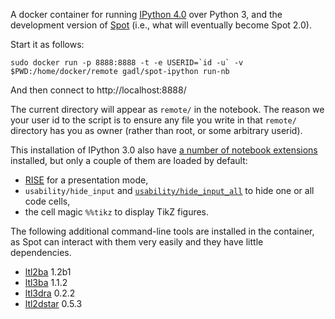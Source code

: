 A docker container for running [IPython 4.0](http://ipython.org/) over Python 3, and the development version of [Spot](https://spot.lrde.epita.fr/) (i.e., what will eventually become Spot 2.0).

Start it as follows:

    sudo docker run -p 8888:8888 -t -e USERID=`id -u` -v $PWD:/home/docker/remote gadl/spot-ipython run-nb

And then connect to http://localhost:8888/

The current directory will appear as `remote/` in the notebook.  The reason we your user id to the script is to ensure any file you write in that `remote/` directory has you as owner (rather than root, or some arbitrary userid).

This installation of IPython 3.0 also have [a number of notebook extensions](https://github.com/ipython-contrib/IPython-notebook-extensions) installed, but only a couple of them are loaded by default:
- [RISE](https://github.com/damianavila/RISE) for a presentation mode,
- `usability/hide_input` and [`usability/hide_input_all`](https://github.com/ipython-contrib/IPython-notebook-extensions/wiki/hide_input_all) to hide one or all code cells,
- the cell magic `%%tikz` to display TikZ figures.

The following additional command-line tools are installed in the container, as Spot can interact with them very easily and they have little dependencies.

- [ltl2ba](http://www.lsv.ens-cachan.fr/~gastin/ltl2ba/) 1.2b1
- [ltl3ba](http://sourceforge.net/projects/ltl3ba/) 1.1.2
- [ltl3dra](http://sourceforge.net/projects/ltl3dra/) 0.2.2
- [ltl2dstar](http://www.ltl2dstar.de/) 0.5.3
